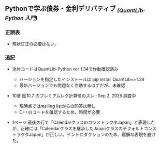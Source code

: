## Pythonで学ぶ債券・金利デリバティブ <sub>*(QuantLib-Python 入門)*</sub>

### 正誤表  

- 現状訂正の必要はない。
<!--
| ページ | 誤 | 正 |
|--------|----|----|
|  |  |  |

---
-->

### 追記

- 添付コードはQuantLib-Python ver 1.34で作動確認済み
  - バージョンを指定したインストールは pip install QuantLib==1.34
  - 最新バージョンでも問題なく作動するはずだが、未確認

- 10章 図10.7 のプレミアムレグ計算値のズレ  : Sep 2, 2025 調査中
  - 現時点ではmailing listからの回答は無し
  - C++のコードを確認するため、時間が必要
    
- 1ページ 最後の行で「CalendarクラスのコンストラクタJapan」と表現したが、正確には「Calendarクラスを継承したJapanクラスのデフォルトコンストラクタJapan」が正しい。イントロダクションのため、難解な表現を避けた。
